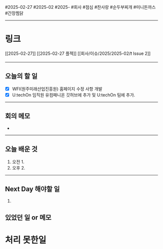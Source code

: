 #2025-02-27 #2025-02 #2025- 
#회사 #점심 #찬사랑 #순두부찌개 #미니돈까스 #간장찜닭

------
# 링크 
[[2025-02-27]]
[[2025-02-27 플젝]]
[[회사/이슈/2025/2025-02/❗ Issue 2]]

---
## 오늘의 할 일
- [x] WFI(원주미래산업진흥원) 홈페이지 수정 사항 개발
- [x] U:techOn 임직원 유컴패니온 깃허브에 추가 및 U:techOn 팀에 추가.
---
## 회의 메모
- 
---
## 오늘 배운 것
1. 오전
    1. 
2. 오후
    2. 
---
## Next Day 해야할 일
1. 


## 있었던 일 or 메모


# 처리 못한일